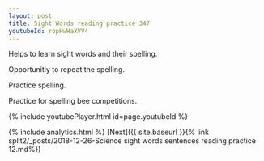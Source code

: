 ```yaml
---
layout: post
title: Sight Words reading practice 347
youtubeId: ropHwHaXVV4
---
```

 
 
Helps to learn sight words and their spelling.

Opportunitiy to repeat the spelling. 

Practice spelling. 
 
Practice for spelling bee competitions. 
 
{% include youtubePlayer.html id=page.youtubeId %}
 
 
{% include analytics.html %} 
[Next]({{ site.baseurl }}{% link  split2/_posts/2018-12-26-Science sight words sentences reading practice 12.md%})
 
